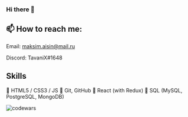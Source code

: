 ### Hi there 👋

## 📫 How to reach me:

Email: maksim.aisin@mail.ru

Discord: TavaniX#1648

## Skills
🌱 HTML5 / CSS3 / JS
🌱 Git, GitHub
🌱 React (with Redux)
🌱 SQL (MySQL, PostgreSQL, MongoDB)

![codewars](https://www.codewars.com/users/TavaniX/badges/micro)


<!--
**TavaniX/TavaniX** is a ✨ _special_ ✨ repository because its `README.md` (this file) appears on your GitHub profile.

Here are some ideas to get you started:

- 🔭 I’m currently working on ...
- 🌱 I’m currently learning ...
- 👯 I’m looking to collaborate on ...
- 🤔 I’m looking for help with ...
- 💬 Ask me about ...
- 📫 How to reach me: ...
- 😄 Pronouns: ...
- ⚡ Fun fact: ...
-->
